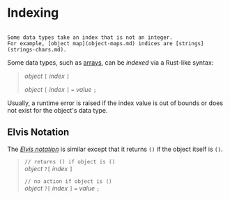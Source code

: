 Indexing
========

```admonish tip.side "Tip: Non-integer index"

Some data types take an index that is not an integer.
For example, [object map](object-maps.md) indices are [strings](strings-chars.md).
```

Some data types, such as [arrays](arrays.md), can be _indexed_ via a Rust-like syntax:

> _object_ `[` _index_ `]`
>
> _object_ `[` _index_ `]` `=` _value_ `;`

Usually, a runtime error is raised if the index value is out of bounds or does not exist for the
object's data type.


Elvis Notation
--------------

The [_Elvis notation_](https://en.wikipedia.org/wiki/Elvis_operator) is similar except that it
returns `()` if the object itself is `()`.

> `// returns () if object is ()`  
> _object_ `?[` _index_ `]`
>
> `// no action if object is ()`  
> _object_ `?[` _index_ `]` `=` _value_ `;`
